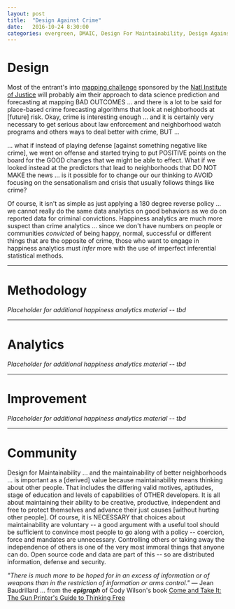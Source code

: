 ```yaml
---
layout: post
title:  "Design Against Crime"
date:   2016-10-24 8:30:00
categories: evergreen, DMAIC, Design For Maintainability, Design Against Crime, happiness analytics, Arm Thy Neighbor
---
```


# Design

Most of the entrant's into [mapping challenge](http://NIJ.gov/MappingChallenge) sponsored by the [Natl Institute of Justice](http://NIJ.gov) will probably aim their approach to data science prediction and forecasting at mapping BAD OUTCOMES ... and there is a lot to be said for place-based crime forecasting algorithms that look at neighborhoods at [future] risk. Okay, crime is interesting enough ... and it is certainly very necessary to get serious about law enforcement and neighborhood watch programs and others ways to deal better with crime, BUT ...

... what if instead of playing defense [against something negative like crime], we went on offense and started trying to put POSITIVE points on the board for the GOOD changes that we might be able to effect.  What if we looked instead at the predictors that lead to neighborhoods that DO NOT MAKE the news ... is it possible for to change our our thinking to AVOID focusing on the sensationalism and crisis that usually follows things like crime?  

Of course, it isn't as simple as just applying a 180 degree reverse policy ... we cannot really do the same data analytics on good behaviors as we do on reported data for criminal convictions.  Happiness analytics are much more suspect than crime analytics ... since we don't have numbers on people or communities *convicted* of being happy, normal, successful or different things that are the opposite of crime, those who want to engage in happiness analytics must *infer* more with the use of imperfect inferential statistical methods.  


---

# Methodology

*Placeholder for additional happiness analytics material -- tbd*




---

# Analytics

*Placeholder for additional happiness analytics material -- tbd*



---

# Improvement

*Placeholder for additional happiness analytics material -- tbd*




---

# Community

Design for Maintainability ... and the maintainability of better neighborhoods ... is important as a [derived] value because maintainability means thinking about other people. That includes the differing valid motives, aptitudes, stage of education and levels of capabilities of OTHER developers. It is all about maintaining their ability to be creative, productive, independent and free to protect themselves and advance their just causes [without hurting other people]. Of course, it is NECESSARY that choices about maintainability are voluntary -- a good argument with a useful tool should be sufficient to convince most people to go along with a policy -- coercion, force and mandates are unnecessary. Controlling others or taking away the independence of others is one of the very most immoral things that anyone can do. Open source code and data are part of this -- so are distributed information, defense and security.

*"There is much more to be hoped for in an excess of information or of weapons than in the restriction of information or arms control."* — Jean Baudrillard ... from the ***epigraph*** of Cody Wilson's book [Come and Take It: The Gun Printer's Guide to Thinking Free](https://www.amazon.com/Come-Take-Printers-Guide-Thinking-ebook/dp/B01CO34MBI/)
